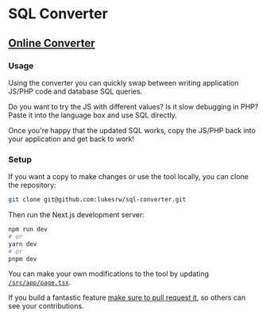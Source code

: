 # SQL Converter

## [Online Converter](https://sql.lukesrw.co.uk)

### Usage

Using the converter you can quickly swap between writing application JS/PHP code and database SQL queries.

Do you want to try the JS with different values? Is it slow debugging in PHP? Paste it into the language box and use SQL directly.

Once you're happy that the updated SQL works, copy the JS/PHP back into your application and get back to work!

### Setup

If you want a copy to make changes or use the tool locally, you can clone the repository:

```bash
git clone git@github.com:lukesrw/sql-converter.git
```

Then run the Next.js development server:

```bash
npm run dev
# or
yarn dev
# or
pnpm dev
```

You can make your own modifications to the tool by updating [`/src/app/page.tsx`](/src/app/page.tsx).

If you build a fantastic feature [make sure to pull request it](https://github.com/lukesrw/sql-converter/compare), so others can see your contributions.
